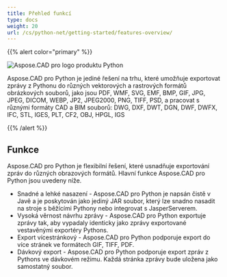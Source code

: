 ```yaml
---
title: Přehled funkcí
type: docs
weight: 20
url: /cs/python-net/getting-started/features-overview/
---
```


{{% alert color="primary" %}}

![Aspose.CAD pro logo produktu Python](/_assets/home_4.png)

Aspose.CAD pro Python je jediné řešení na trhu, které umožňuje exportovat zprávy z Pythonu do různých vektorových a rastrových formátů obrázkových souborů, jako jsou PDF, WMF, SVG, EMF, BMP, GIF, JPG, JPEG, DICOM, WEBP, JP2, JPEG2000, PNG, TIFF, PSD, a pracovat s různými formáty CAD a BIM souborů: DWG, DXF, DWT, DGN, DWF, DWFX, IFC, STL, IGES, PLT, CF2, OBJ, HPGL, IGS

{{% /alert %}}

## Funkce

Aspose.CAD pro Python je flexibilní řešení, které usnadňuje exportování zpráv do různých obrazových formátů. Hlavní funkce Aspose.CAD pro Python jsou uvedeny níže.

- Snadné a lehké nasazení - Aspose.CAD pro Python je napsán čistě v Javě a je poskytován jako jediný JAR soubor, který lze snadno nasadit na stroje s běžícími Pythony nebo integrovat s JasperServerem.
- Vysoká věrnost návrhu zprávy - Aspose.CAD pro Python exportuje zprávy tak, aby vypadaly identicky jako zprávy exportované vestavěnými exportéry Pythons.
- Export vícestránkový - Aspose.CAD pro Python podporuje export do více stránek ve formátech GIF, TIFF, PDF.
- Dávkový export - Aspose.CAD pro Python podporuje export zpráv z Pythons ve dávkovém režimu. Každá stránka zprávy bude uložena jako samostatný soubor.
